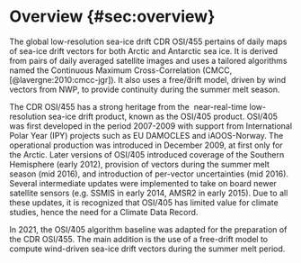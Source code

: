 # Overview {#sec:overview}

The global low-resolution sea-ice drift CDR OSI/̄455 pertains of daily
maps of sea-ice drift vectors for both Arctic and Antarctic sea ice. It
is derived from pairs of daily averaged satellite images and uses a
tailored algorithms named the Continuous Maximum Cross-Correlation
(CMCC, [@lavergne:2010:cmcc-jgr]). It also uses a free/̄drift model,
driven by wind vectors from NWP, to provide continuity during the summer
melt season.

The CDR OSI/̄455 has a strong heritage from the  near-real-time
low-resolution sea-ice drift product, known as the OSI/̄405 product.
OSI/̄405 was first developed in the period 2007-2009 with support from
International Polar Year (IPY) projects such as EU DAMOCLES and
iAOOS-Norway. The operational production was introduced in December
2009, at first only for the Arctic. Later versions of OSI/̄405 introduced
coverage of the Southern Hemisphere (early 2012), provision of vectors
during the summer melt season (mid 2016), and introduction of per-vector
uncertainties (mid 2016). Several intermediate updates were implemented
to take on board newer satellite sensors (e.g. SSMIS in early 2014,
AMSR2 in early 2015). Due to all these updates, it is recognized that
OSI/̄405 has limited value for climate studies, hence the need for a
Climate Data Record.

In 2021, the OSI/̄405 algorithm baseline was adapted for the preparation
of the CDR OSI/̄455. The main addition is the use of a free-drift model
to compute wind-driven sea-ice drift vectors during the summer melt
period.
